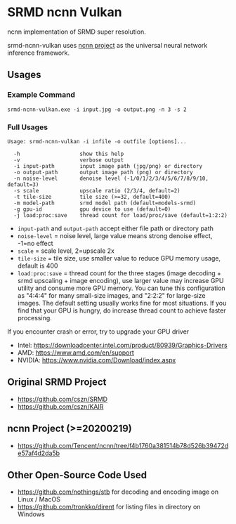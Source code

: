 # SRMD ncnn Vulkan

ncnn implementation of SRMD super resolution.

srmd-ncnn-vulkan uses [ncnn project](https://github.com/Tencent/ncnn) as the universal neural network inference framework.

## Usages

### Example Command

```shell
srmd-ncnn-vulkan.exe -i input.jpg -o output.png -n 3 -s 2
```

### Full Usages

```console
Usage: srmd-ncnn-vulkan -i infile -o outfile [options]...

  -h                   show this help
  -v                   verbose output
  -i input-path        input image path (jpg/png) or directory
  -o output-path       output image path (png) or directory
  -n noise-level       denoise level (-1/0/1/2/3/4/5/6/7/8/9/10, default=3)
  -s scale             upscale ratio (2/3/4, default=2)
  -t tile-size         tile size (>=32, default=400)
  -m model-path        srmd model path (default=models-srmd)
  -g gpu-id            gpu device to use (default=0)
  -j load:proc:save    thread count for load/proc/save (default=1:2:2)
```

- `input-path` and `output-path` accept either file path or directory path
- `noise-level` = noise level, large value means strong denoise effect, -1=no effect
- `scale` = scale level, 2=upscale 2x
- `tile-size` = tile size, use smaller value to reduce GPU memory usage, default is 400
- `load:proc:save` = thread count for the three stages (image decoding + srmd upscaling + image encoding), use larger value may increase GPU utility and consume more GPU memory. You can tune this configuration as "4:4:4" for many small-size images, and "2:2:2" for large-size images. The default setting usually works fine for most situations. If you find that your GPU is hungry, do increase thread count to achieve faster processing.

If you encounter crash or error, try to upgrade your GPU driver

- Intel: https://downloadcenter.intel.com/product/80939/Graphics-Drivers
- AMD: https://www.amd.com/en/support
- NVIDIA: https://www.nvidia.com/Download/index.aspx

## Original SRMD Project

- https://github.com/cszn/SRMD
- https://github.com/cszn/KAIR

## ncnn Project (>=20200219)

- https://github.com/Tencent/ncnn/tree/f4b1760a381514b78d526b39472de57af4d2da5b

## Other Open-Source Code Used

- https://github.com/nothings/stb for decoding and encoding image on Linux / MacOS
- https://github.com/tronkko/dirent for listing files in directory on Windows
